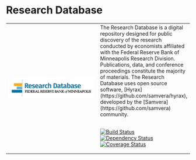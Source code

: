 # Research Database

<table width="100%">
<tr><td width="50%">
<img alt="Research Database Logo" src="app/assets/images/rdlogo.png">
</td><td width="50%">
The Research Database is a digital repository designed for public discovery of the research conducted by economists affiliated with the Federal Reserve Bank of Minneapolis Research Division. Publications, data, and conference proceedings constitute the majority of materials. The Research Database uses open source software, [Hyrax](https://github.com/samvera/hyrax), developed by the [Samvera](https://github.com/samvera) community.
<br/><br/>

[![Build Status](https://travis-ci.org/MPLSFedResearch/cypripedium.svg?branch=master)](https://travis-ci.org/MPLSFedResearch/cypripedium)
[![Dependency Status](https://gemnasium.com/badges/github.com/MPLSFedResearch/researchdatabase.svg)](https://gemnasium.com/github.com/MPLSFedResearch/researchdatabase)
[![Coverage Status](https://coveralls.io/repos/github/MPLSFedResearch/cypripedium/badge.svg?branch=master)](https://coveralls.io/github/MPLSFedResearch/cypripedium?branch=master)


</td></tr>
</table>
